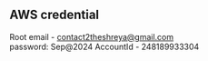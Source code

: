 ## AWS credential
Root email - contact2theshreya@gmail.com  
password: Sep@2024
AccountId - 248189933304
